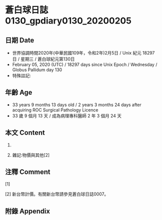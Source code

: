 # 蒼白球日誌0130_gpdiary0130_20200205 #

## 日期 Date ##

* 世界協調時間2020年(中華民國109年，令和2年)2月5日 / Unix 紀元 18297 日 / 星期三 / 蒼白球紀元第130日
* February 05, 2020 (UTC) / 18297 days since Unix Epoch / Wednesday / Globus Pallidum day 130
* 特殊註記:

## 年齡 Age ##

* 33 years 9 months 13 days old / 2 years 3 months 24 days after acquiring ROC Surgical Pathology Licence
* 33 歲 9 個月 13 天 / 成為病理專科醫師 2 年 3 個月 24 天

## 本文 Content ##

1. 

    
2. 雜記:物價與其他[2]

    

## 注釋 Comment ##

[1] 


[2] 新台幣計價。有關新台幣請參見蒼白球日誌0007。



## 附錄 Appendix ##

